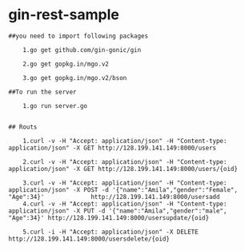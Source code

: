 # gin-rest-sample

	##you need to import following packages

  		1.go get github.com/gin-gonic/gin

  		2.go get gopkg.in/mgo.v2

  		3.go get gopkg.in/mgo.v2/bson

	##To run the server

  		1.go run server.go


  	## Routs

  		1.curl -v -H "Accept: application/json" -H "Content-type: application/json" -X GET http://128.199.141.149:8000/users 

  		2.curl -v -H "Accept: application/json" -H "Content-type: application/json" -X GET http://128.199.141.149:8000/users/{oid}

  		3.curl -v -H "Accept: application/json" -H "Content-type: application/json" -X POST -d '{"name":"Amila","gender":"Female", "Age":34}' 	          http://128.199.141.149:8000/usersadd
		4.curl -v -H "Accept: application/json" -H "Content-type: application/json" -X PUT -d '{"name":"Amila","gender":"male", "Age":34}' http://128.199.141.149:8000/usersupdate/{oid}

  		5.curl -i -H "Accept: application/json" -X DELETE http://128.199.141.149:8000/usersdelete/{oid}

